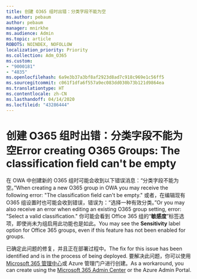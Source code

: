 ```yaml
---
title: 创建 O365 组时出错：分类字段不能为空
ms.author: pebaum
author: pebaum
manager: mnirkhe
ms.audience: Admin
ms.topic: article
ROBOTS: NOINDEX, NOFOLLOW
localization_priority: Priority
ms.collection: Adm_O365
ms.custom:
- "9000181"
- "4835"
ms.openlocfilehash: 6a9e3b37a3bf8af2923d8ad7c918c969e1c56ff5
ms.sourcegitcommit: c061f1dfa6f557a9ec083dd030b73b121d9864ea
ms.translationtype: HT
ms.contentlocale: zh-CN
ms.lasthandoff: 04/14/2020
ms.locfileid: "43286444"
---
```

# <a name="error-creating-o365-groups-the-classification-field-cant-be-empty"></a><span data-ttu-id="b173f-102">创建 O365 组时出错：分类字段不能为空</span><span class="sxs-lookup"><span data-stu-id="b173f-102">Error creating O365 Groups: The classification field can't be empty</span></span>

<span data-ttu-id="b173f-103">在 OWA 中创建新的 O365 组时可能会收到以下错误消息：“分类字段不能为空。”</span><span class="sxs-lookup"><span data-stu-id="b173f-103">When creating a new O365 group in OWA you may receive the following error: "The classification field can't be empty."</span></span>  <span data-ttu-id="b173f-104">或者，在编辑现有 O365 组设置时也可能会收到错误，错误为：“选择一种有效分类。”</span><span class="sxs-lookup"><span data-stu-id="b173f-104">Or you may also receive an error when editing an existing O365 group setting, error: "Select a valid classification."</span></span>   <span data-ttu-id="b173f-105">你可能会看到 Office 365 组的“**敏感度**”标签选项，即使尚未为组启用此功能也是如此。</span><span class="sxs-lookup"><span data-stu-id="b173f-105">You may see the **Sensitivity** label option for Office 365 groups, even if this feature has not been enabled for groups.</span></span>

<span data-ttu-id="b173f-106">已确定此问题的修复，并且正在部署过程中。</span><span class="sxs-lookup"><span data-stu-id="b173f-106">The fix for this issue has been identified and is in the process of being deployed.</span></span>  <span data-ttu-id="b173f-107">要解决此问题，你可以使用 [Microsoft 365 管理中心](https://docs.microsoft.com/microsoft-365/admin/create-groups/create-groups?view=o365-worldwide)或 Azure 管理门户进行创建。</span><span class="sxs-lookup"><span data-stu-id="b173f-107">As a workaround, you can create using the [Microsoft 365 Admin Center](https://docs.microsoft.com/microsoft-365/admin/create-groups/create-groups?view=o365-worldwide) or the Azure Admin Portal.</span></span>
